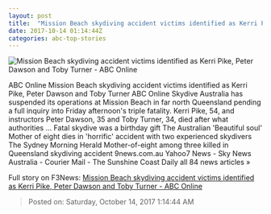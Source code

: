 ```yaml
---
layout: post
title:  "Mission Beach skydiving accident victims identified as Kerri Pike, Peter Dawson and Toby Turner - ABC Online"
date: 2017-10-14 01:14:44Z
categories: abc-top-stories
---
```


![Mission Beach skydiving accident victims identified as Kerri Pike, Peter Dawson and Toby Turner - ABC Online](http://www.abc.net.au/news/image/9048842-1x1-700x700.jpg)

ABC Online Mission Beach skydiving accident victims identified as Kerri Pike, Peter Dawson and Toby Turner ABC Online Skydive Australia has suspended its operations at Mission Beach in far north Queensland pending a full inquiry into Friday afternoon's triple fatality. Kerri Pike, 54, and instructors Peter Dawson, 35 and Toby Turner, 34, died after what authorities ... Fatal skydive was a birthday gift The Australian 'Beautiful soul' Mother of eight dies in 'horrific' accident with two experienced skydivers The Sydney Morning Herald Mother-of-eight among three killed in Queensland skydiving accident 9news.com.au Yahoo7 News - Sky News Australia - Courier Mail - The Sunshine Coast Daily all 84 news articles »


Full story on F3News: [Mission Beach skydiving accident victims identified as Kerri Pike, Peter Dawson and Toby Turner - ABC Online](http://www.f3nws.com/n/WdjNNB)

> Posted on: Saturday, October 14, 2017 1:14:44 AM
